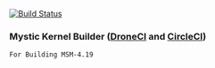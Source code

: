 [![Build Status](https://cloud.drone.io/api/badges/okta-10/mystic-blender/status.svg?ref=refs/heads/msm-4.19)](https://cloud.drone.io/okta-10/mystic-blender)

### Mystic Kernel Builder ([DroneCI](https://cloud.drone.io/) and [CircleCI](https://circleci.com/))
```
For Building MSM-4.19
```
